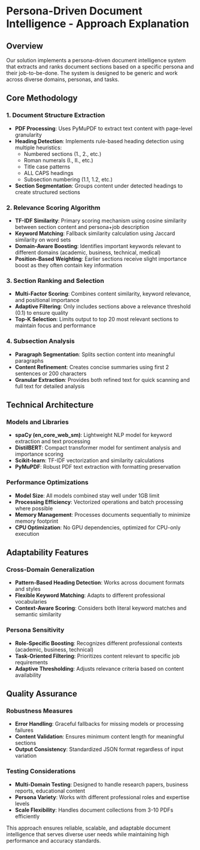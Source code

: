 # Persona-Driven Document Intelligence - Approach Explanation

## Overview

Our solution implements a persona-driven document intelligence system that extracts and ranks document sections based on a specific persona and their job-to-be-done. The system is designed to be generic and work across diverse domains, personas, and tasks.

## Core Methodology

### 1. Document Structure Extraction
- **PDF Processing**: Uses PyMuPDF to extract text content with page-level granularity
- **Heading Detection**: Implements rule-based heading detection using multiple heuristics:
  - Numbered sections (1., 2., etc.)
  - Roman numerals (I., II., etc.)
  - Title case patterns
  - ALL CAPS headings
  - Subsection numbering (1.1, 1.2, etc.)
- **Section Segmentation**: Groups content under detected headings to create structured sections

### 2. Relevance Scoring Algorithm
- **TF-IDF Similarity**: Primary scoring mechanism using cosine similarity between section content and persona+job description
- **Keyword Matching**: Fallback similarity calculation using Jaccard similarity on word sets
- **Domain-Aware Boosting**: Identifies important keywords relevant to different domains (academic, business, technical, medical)
- **Position-Based Weighting**: Earlier sections receive slight importance boost as they often contain key information

### 3. Section Ranking and Selection
- **Multi-Factor Scoring**: Combines content similarity, keyword relevance, and positional importance
- **Adaptive Filtering**: Only includes sections above a relevance threshold (0.1) to ensure quality
- **Top-K Selection**: Limits output to top 20 most relevant sections to maintain focus and performance

### 4. Subsection Analysis
- **Paragraph Segmentation**: Splits section content into meaningful paragraphs
- **Content Refinement**: Creates concise summaries using first 2 sentences or 200 characters
- **Granular Extraction**: Provides both refined text for quick scanning and full text for detailed analysis

## Technical Architecture

### Models and Libraries
- **spaCy (en_core_web_sm)**: Lightweight NLP model for keyword extraction and text processing
- **DistilBERT**: Compact transformer model for sentiment analysis and importance scoring
- **Scikit-learn**: TF-IDF vectorization and similarity calculations
- **PyMuPDF**: Robust PDF text extraction with formatting preservation

### Performance Optimizations
- **Model Size**: All models combined stay well under 1GB limit
- **Processing Efficiency**: Vectorized operations and batch processing where possible
- **Memory Management**: Processes documents sequentially to minimize memory footprint
- **CPU Optimization**: No GPU dependencies, optimized for CPU-only execution

## Adaptability Features

### Cross-Domain Generalization
- **Pattern-Based Heading Detection**: Works across document formats and styles
- **Flexible Keyword Matching**: Adapts to different professional vocabularies
- **Context-Aware Scoring**: Considers both literal keyword matches and semantic similarity

### Persona Sensitivity
- **Role-Specific Boosting**: Recognizes different professional contexts (academic, business, technical)
- **Task-Oriented Filtering**: Prioritizes content relevant to specific job requirements
- **Adaptive Thresholding**: Adjusts relevance criteria based on content availability

## Quality Assurance

### Robustness Measures
- **Error Handling**: Graceful fallbacks for missing models or processing failures
- **Content Validation**: Ensures minimum content length for meaningful sections
- **Output Consistency**: Standardized JSON format regardless of input variation

### Testing Considerations
- **Multi-Domain Testing**: Designed to handle research papers, business reports, educational content
- **Persona Variety**: Works with different professional roles and expertise levels
- **Scale Flexibility**: Handles document collections from 3-10 PDFs efficiently

This approach ensures reliable, scalable, and adaptable document intelligence that serves diverse user needs while maintaining high performance and accuracy standards.